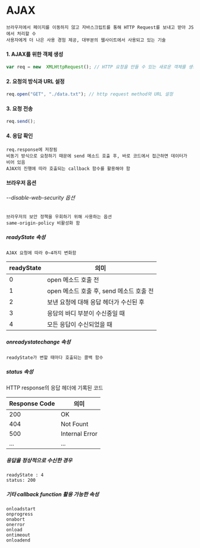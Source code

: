 ﻿AJAX
====
    브라우저에서 페이지를 이동하지 않고 자바스크립트를 통해 HTTP Request를 보내고 받아 JS에서 처리할 수
    사용자에게 더 나은 사용 경험 제공, 대부분의 웹사이트에서 사용되고 있는 기술

#### 1. AJAX를 위한 객체 생성
```js
var req = new  XMLHttpRequest(); // HTTP 요청을 만들 수 있는 새로운 객체를 생성하는 명령
```
#### 2. 요청의 방식과 URL 설정
```js
req.open("GET", "./data.txt"); // http request method와 URL 설정
```
#### 3. 요청 전송
```js
req.send();
```
#### 4. 응답 확인
    req.response에 저장됨
    비동기 방식으로 요청하기 때문에 send 메소드 호출 후, 바로 코드에서 접근하면 데이터가 비어 있음
    AJAX의 진행에 따라 호출되는 callback 함수를 활용해야 함
#### 브라우저 옵션
###### --disable-web-security 옵션
    브라우저의 보안 정책을 우회하기 위해 사용하는 옵션
    same-origin-policy 비활성화 함
##### readyState 속성
    AJAX 요청에 따라 0~4까지 변화함

 readyState | 의미 |
---------|----------
 0 | open 메소드 호출 전 |
 1 | open 메소드 호출 후, send 메소드 호출 전 |
 2 | 보낸 요청에 대해 응답 헤더가 수신된 후 |
 3 | 응담의 바디 부분이 수신중일 때 |
 4 | 모든 응답이 수신되었을 때
##### onreadystatechange 속성
    readyState가 변할 때마다 호출되는 콜백 함수
##### status 속성
HTTP response의 응답 헤더에 기록된 코드

  Response Code | 의미 |
 ---------------|------|
 200 | OK |
 404 | Not Fount |
 500 | Internal Error |
 ... | ...
##### 응답을 정상적으로 수신한 경우
    readyState : 4
    status: 200
##### 기타 callback function 활용 가능한 속성
    onloadstart
    onprogress
    onabort
    onerror
    onload
    ontimeout
    onloadend
